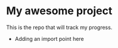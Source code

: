 # My awesome project

This is the repo that will track my progress.


- Adding an import point here
